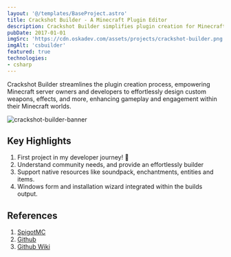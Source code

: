 ```yaml
---
layout: '@/templates/BaseProject.astro'
title: Crackshot Builder - A Minecraft Plugin Editor
description: Crackshot Builder simplifies plugin creation for Minecraft, enabling custom weapon and effect design to enhance gameplay.
pubDate: 2017-01-01
imgSrc: 'https://cdn.oskadev.com/assets/projects/crackshot-builder.png'
imgAlt: 'csbuilder'
featured: true
technologies:
- csharp
---
```


Crackshot Builder streamlines the plugin creation process, empowering Minecraft server owners and developers to effortlessly design custom weapons, effects, and more, enhancing gameplay and engagement within their Minecraft worlds.

![crackshot-builder-banner](https://cdn.oskadev.com/assets/projects/crackshot-builder-banner.png)

## Key Highlights

1. First project in my developer journey! 🎉
2. Understand community needs, and provide an effortlessly builder
3. Support native resources like soundpack, enchantments, entities and items.
4. Windows form and installation wizard integrated within the builds output.

## References 

1. <a href="https://www.spigotmc.org/resources/%E3%80%90visual-c-%E3%80%91crackshot-builder.34634/" target="_blank">SpigotMC</a>
2. <a href="https://github.com/Oskang09/CrackshotBuilder" target="_blank">Github</a>
3. <a href="https://github.com/Oskang09/CrackshotBuilder/wiki" target="_blank">Github Wiki</a>
